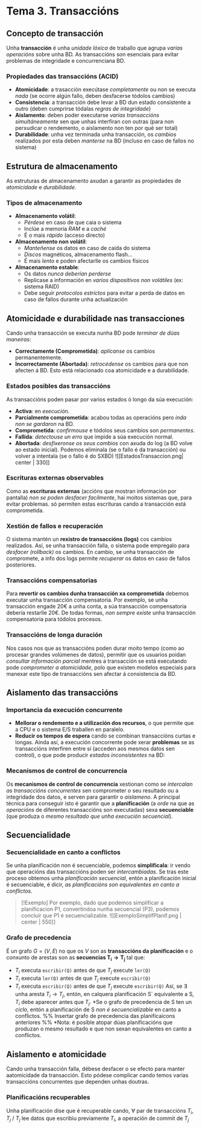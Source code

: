 # Tema 3. Transaccións
## Concepto de transacción
Unha **transacción** é unha _unidade lóxica_ de traballo que agrupa _varias operacións_ sobre unha BD. As transaccións son esenciais para evitar problemas de integridade e concurrenciana BD.
### Propiedades das transaccións (ACID)
+ **Atomicidade**: a trasacción execútase _completamente_ ou non se executa _nada_ (se ocorre algún fallo, deben desfacerse tódolos cambios)
+ **Consistencia**: a transacción debe levar a BD dun estado consistente a outro (deben cumprirse tódalas _regras de integridade_)
+ **Aislamento**: deben poder executarse _varias transaccións simultáneamente_ sen que unhas interfiran con outras (para non perxudicar o rendemento, o aislamento non ten por qué ser total)
+ **Durabilidade**: unha vez terminada unha transacción, os _cambios_ realizados por esta deben _manterse_ na BD (incluso en caso de fallos no sistema)

## Estrutura de almacenamento
As estruturas de almacenamento axudan a garantir as propiedades de _atomicidade_ e _durabilidade_.
### Tipos de almacenamento
+ **Almacenamento volátil**: 
	+ _Pérdese_ en caso de que caia o sistema
	+ Inclúe a memoria _RAM_ e a _caché_
	+ É o mais _rápido_ (acceso directo)
+ **Almacenamento non volátil**:
	+ _Manteñense_ os datos en caso de caída do sistema
	+ _Discos_ magnéticos, almacenamento flash...
	+ É mais _lento_ e poden afectarlle os cambios físicos
+ **Almacenamento estable**:
	+ Os datos _nunca deberían perderse_
	+ Replícase a información en _varios dispositivos non volátiles_ (ex: sistema RAID)
	+ Debe seguir _protocolos estrictos_ para evitar a perda de datos en caso de fallos durante unha actualización

## Atomicidade e durabilidade nas transacciones
Cando unha transacción se executa nunha BD pode _terminar de dúas maneiras_:
- **Correctamente (Comprometida)**: _aplícanse_ os cambios permanentemente.
- **Incorrectamente (Abortada)**: _retrocédense_ os cambios para que non afecten á BD.
Esto está relacionado coa atomicidade e a durabilidade.
### Estados posibles das transaccións
As transaccións poden pasar por varios estados ó longo da súa execución:
+ **Activa**: en _execución_.
+ **Parcialmente comprometida**: acabou todas as operacións pero _inda non se gardaron_ na BD.
+ **Comprometida**: _confirmouse_ e tódolos seus cambios son _permanentes_.
+ **Fallida**: _detectouse un erro_ que impide a súa execución normal.
+ **Abortada**: _desfixeronse os seus cambios_ con axuda do log (a BD volve ao estado inicial). Podemos eliminala (se o fallo é da transacción) ou volver a intentala (se o fallo é do SXBD)
![[EstadosTransaccion.png| center | 330]]
### Escrituras externas observables
Como as **escrituras externas** (accións que mostran información por pantalla) _non se poden desfacer facilmente_, hai moitos sistemas que, para evitar problemas. só permiten estas escrituras cando a transacción está comprometida.
### Xestión de fallos e recuperación
O sistema mantén un **rexistro de transaccións (logs)** cos cambios realizados. Así, se unha transacción falla, o sistema pode empregalo para _desfacer (rollback)_ os cambios. En cambio, se unha transacción de compromete, a info dos logs permite _recuperar_ os datos en caso de fallos posteriores.
### Transaccións compensatorias
Para **revertir os cambios dunha transacción xa comprometida** debemos executar unha transacción compensatoria. Por exemplo, se unha transacción engade 20€ a unha conta, a súa transacción compensatoria debería restarlle 20€. De todas formas, _non sempre existe_ unha transacción compensatoria para tódolos procesos.
### Transaccións de longa duración
Nos casos nos que as transaccións poden durar moito tempo (como ao procesar grandes volúmenes de datos), permitir que os usuarios poidan _consultar información parcial_ mentres a transacción se está executando pode _comprometer a atomicidade_, polo que existen modelos especiais para manexar este tipo de transaccións sen afectar á consistencia da BD.

## Aislamento das transaccións
### Importancia da execución concurrente
+ **Mellorar o rendemento e a utilización dos recursos**, o que permite que a CPU e o sistema E/S traballen en paralelo.
+ **Reducir os tempos de espera** cando se combinan transaccións curtas e longas.
Aínda así, a execución concorrente pode xerar **problemas** se as transaccións interfiren entre sí (acceden aos mesmos datos sen control), o que pode producir _estados inconsistentes_ na BD:
### Mecanismos de control de concurrencia
Os **mecanismos de control de concurrencia** xestionan como se _intercalan as transaccións concurrentes_ sen comprometer o seu resultado ou a integridade dos datos, e serven para garantir o _aislameno_. A principal técnica para conseguir isto é garantir que a **planificación** (a _orde_ na que as _operacións_ de diferentes transaccións son executadas) sexa **secuenciable** (que produza o _mesmo resultado que unha execución secuencial_).
## Secuencialidade
### Secuencialidade en canto a conflictos
Se unha planificación non é secuenciable, podemos **simplificala**: ir vendo que operacións das transaccións poden ser _intercambiadas_. Se tras este proceso obtemos unha _planificación secuencial_, entón a planificación inicial é secuenciable, é dicir, _as planificacións son equivalentes en canto a conflictos_. 
> [!Exemplo]
> Por exemplo, dado que podemos simplificar a planificacion P1, convertíndoa nunha secuencial (P3), podemos concluír que P1 é secuencializable.
![[ExemploSimplifPlanif.png | center | 550]]
### Grafo de precedencia
É un grafo $G=(V,E)$ no que os $V$ son as **transaccións da planificación** e o conxunto de arestas son as **secuencias $\mathbf{T_i \to T_j}$**  tal que:
+ $T_i$ executa `escribir(Q)` antes de que $T_j$ execute `ler(Q)`
+ $T_i$ executa `ler(Q)` antes de que $T_j$ execute `escribir(Q)`
+ $T_i$ executa `escribir(Q)` antes de que $T_j$ execute `escribir(Q)`
Así, se $\exists$ unha aresta $T_i \to T_j$, entón, en calquera planificación S\` equivalente a S, $T_i$ debe aparecer antes que $T_j$. \*Se o grafo de precedencia de S ten un _ciclo_, entón a planificación de S _non é secuencializable_ en canto a conflictos.
%% Insertar grafo de precedencia das planificaicons anteriores %%
\*Nota: é posible atopar dúas planificacións que produzan o mesmo resultado e que non sexan equivalentes en canto a conflictos.

## Aislamento e atomicidade
Cando unha transacción falla, débese desfacer o se efecto para manter aatomicidade da transacción. Esto pódese complicar cando temos varias transaccións concurrentes que dependen unhas doutras.
### Planificacións recuperables
Unha planificación dise que é recuperable cando, $\forall$ par de transaccións $T_i, T_j$ $/$ $T_j$ lee datos que escribiu previamente $T_i$, a operación de commit de $T_j$ 